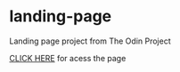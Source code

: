 # landing-page
Landing page project from The Odin Project

<a href="https://pedrorub1.github.io/landing-page/" target="_blank">CLICK HERE</a> for acess the page
